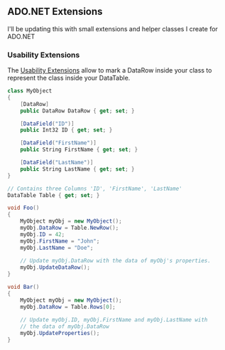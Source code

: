 ## ADO.NET Extensions

I'll be updating this with small extensions and helper classes I create for ADO.NET

### Usability Extensions

The [Usability Extensions](https://github.com/jeremiaskoenig/ado-net-extensions/blob/master/ExtensionMethods.cs) allow to mark a DataRow inside your class to represent the class inside your DataTable. 

```C#
class MyObject
{
    [DataRow]
    public DataRow DataRow { get; set; }

    [DataField("ID")]
    public Int32 ID { get; set; }

    [DataField("FirstName")]
    public String FirstName { get; set; }

    [DataField("LastName")]
    public String LastName { get; set; }
}

// Contains three Columns 'ID', 'FirstName', 'LastName'
DataTable Table { get; set; }

void Foo()
{
    MyObject myObj = new MyObject();
    myObj.DataRow = Table.NewRow();
    myObj.ID = 42;
    myObj.FirstName = "John";
    myObj.LastName = "Doe";
    
    // Update myObj.DataRow with the data of myObj's properties.
    myObj.UpdateDataRow();
}

void Bar()
{
    MyObject myObj = new MyObject();
    myObj.DataRow = Table.Rows[0];
    
    // Update myObj.ID, myObj.FirstName and myObj.LastName with
    // the data of myObj.DataRow
    myObj.UpdateProperties();
}
```

